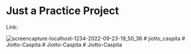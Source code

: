 # Just a Practice Project

Link:

![screencapture-localhost-1234-2022-09-23-19_50_36](https://user-images.githubusercontent.com/19578447/191982513-27625918-d2a3-4465-bf17-ffe8c5a2abc5.png)
#   j i o t t o _ c a s p i t a  
 #   J i o t t o - C a s p i t a  
 #   J i o t t o - C a s p i t a  
 #   J i o t t o - C a s p i t a  
 
